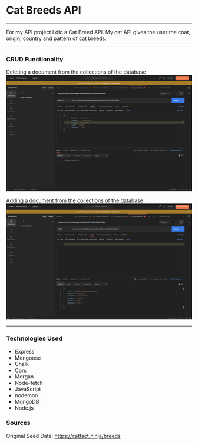 # Cat Breeds API
---

For my API project I did a Cat Breed API. My cat API gives the user the coat, origin, country and pattern of cat breeds.

---
### CRUD Functionality
Deleting a document from the collections of the database
![Postman Delete](./assets/pic1.jpg)

Adding a document from the collections of the database
![Postman Posting Data](./assets/Screenshot%202022-12-19%20at%202.37.33%20PM.png)

---
### Technologies Used 
- Express
- Mongoose
- Chalk
- Cors
- Morgan
- Node-fetch
- JavaScript
- nodemon
- MongoDB
- Node.js
### Sources
Original Seed Data: https://catfact.ninja/breeds